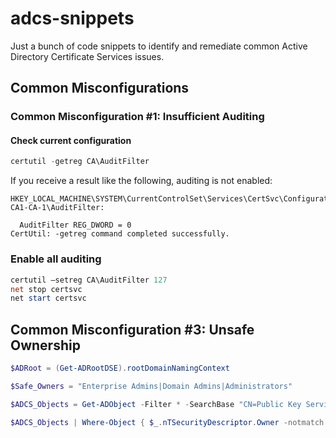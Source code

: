 # adcs-snippets
Just a bunch of code snippets to identify and remediate common Active Directory Certificate Services issues.

## Common Misconfigurations
### Common Misconfiguration #1: Insufficient Auditing
#### Check current configuration
```powershell
certutil -getreg CA\AuditFilter
````

If you receive a result like the following, auditing is not enabled:
```command
HKEY_LOCAL_MACHINE\SYSTEM\CurrentControlSet\Services\CertSvc\Configuration\horse-CA1-CA-1\AuditFilter:

  AuditFilter REG_DWORD = 0
CertUtil: -getreg command completed successfully.
```


### Enable all auditing
```powershell
certutil –setreg CA\AuditFilter 127
net stop certsvc
net start certsvc
```
## Common Misconfiguration #3: Unsafe Ownership
```powershell
$ADRoot = (Get-ADRootDSE).rootDomainNamingContext

$Safe_Owners = "Enterprise Admins|Domain Admins|Administrators"

$ADCS_Objects = Get-ADObject -Filter * -SearchBase "CN=Public Key Services,CN=Services,CN=Configuration,$ADRoot" -SearchScope 2 -Properties *

$ADCS_Objects | Where-Object { $_.nTSecurityDescriptor.Owner -notmatch $Safe_Owners } | Format-Table Name,DistinguishedName
```
